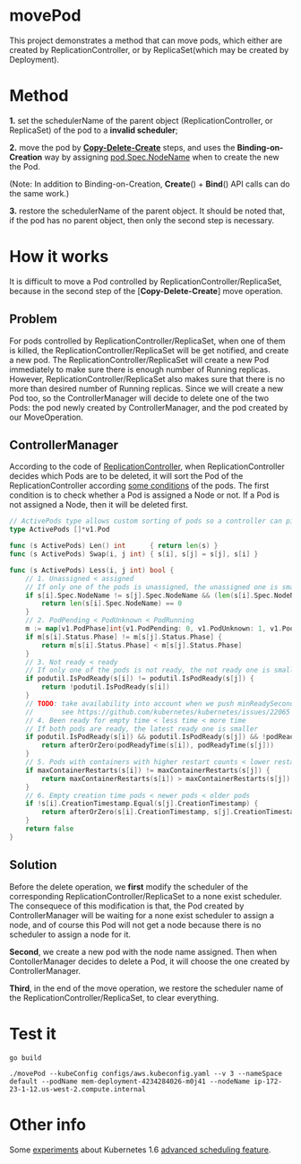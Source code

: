 # movePod #
This project demonstrates a method that can move pods, which either are created by ReplicationController, or by ReplicaSet(which may be created by Deployment).

# Method #
**1.** set the schedulerName of the parent object (ReplicationController, or ReplicaSet) of the pod to a **invalid scheduler**; 

**2.** move the pod by [**Copy-Delete-Create**](https://github.com/songbinliu/movePod/blob/master/util.go#L284) steps, and uses the **Binding-on-Creation** way by assigning [pod.Spec.NodeName](https://github.com/kubernetes/client-go/blob/master/pkg/api/v1/types.go#L2470) 
when to create the new the Pod. 

(Note: In addition to Binding-on-Creation, **Create**() + **Bind**() API calls can do the same work.)


**3.** restore the schedulerName of the parent object.
It should be noted that, if the pod has no parent object, then only the second step is necessary.

# How it works #

It is difficult to move a Pod controlled by ReplicationController/ReplicaSet, because in the second step of the [**Copy-Delete-Create**] move operation.

## Problem ##
For pods controlled by ReplicationController/ReplicaSet, when one of them is killed, the ReplicationController/ReplicaSet will 
be get notified, and create a new pod. The ReplicationController/ReplicaSet will create a new Pod immediately to make sure there is enough number of Running replicas. However, ReplicationController/ReplicaSet also makes sure that there is no more than desired number of Running replicas. Since we will create a new Pod too, so the ControllerManager will decide to delete one of the two Pods: the pod newly created by ControllerManager, and the pod created by our MoveOperation. 

## ControllerManager ##
According to the code of [ReplicationController](https://github.com/kubernetes/kubernetes/blob/release-1.7/pkg/controller/replication/replication_controller.go#L498), when ReplicationController decides which Pods are to be deleted, it will sort the Pod of the ReplicationController according [some conditions](https://github.com/kubernetes/kubernetes/blob/release-1.7/pkg/controller/controller_utils.go#L726) of the pods. The first condition is to check whether a Pod is assigned a Node or not. If a Pod is not assigned a Node, then it will be deleted first.
```go
// ActivePods type allows custom sorting of pods so a controller can pick the best ones to delete.
type ActivePods []*v1.Pod

func (s ActivePods) Len() int      { return len(s) }
func (s ActivePods) Swap(i, j int) { s[i], s[j] = s[j], s[i] }

func (s ActivePods) Less(i, j int) bool {
	// 1. Unassigned < assigned
	// If only one of the pods is unassigned, the unassigned one is smaller
	if s[i].Spec.NodeName != s[j].Spec.NodeName && (len(s[i].Spec.NodeName) == 0 || len(s[j].Spec.NodeName) == 0) {
		return len(s[i].Spec.NodeName) == 0
	}
	// 2. PodPending < PodUnknown < PodRunning
	m := map[v1.PodPhase]int{v1.PodPending: 0, v1.PodUnknown: 1, v1.PodRunning: 2}
	if m[s[i].Status.Phase] != m[s[j].Status.Phase] {
		return m[s[i].Status.Phase] < m[s[j].Status.Phase]
	}
	// 3. Not ready < ready
	// If only one of the pods is not ready, the not ready one is smaller
	if podutil.IsPodReady(s[i]) != podutil.IsPodReady(s[j]) {
		return !podutil.IsPodReady(s[i])
	}
	// TODO: take availability into account when we push minReadySeconds information from deployment into pods,
	//       see https://github.com/kubernetes/kubernetes/issues/22065
	// 4. Been ready for empty time < less time < more time
	// If both pods are ready, the latest ready one is smaller
	if podutil.IsPodReady(s[i]) && podutil.IsPodReady(s[j]) && !podReadyTime(s[i]).Equal(podReadyTime(s[j])) {
		return afterOrZero(podReadyTime(s[i]), podReadyTime(s[j]))
	}
	// 5. Pods with containers with higher restart counts < lower restart counts
	if maxContainerRestarts(s[i]) != maxContainerRestarts(s[j]) {
		return maxContainerRestarts(s[i]) > maxContainerRestarts(s[j])
	}
	// 6. Empty creation time pods < newer pods < older pods
	if !s[i].CreationTimestamp.Equal(s[j].CreationTimestamp) {
		return afterOrZero(s[i].CreationTimestamp, s[j].CreationTimestamp)
	}
	return false
}
```

## Solution ##
Before the delete operation, we **first** modify the scheduler of the corresponding ReplicationController/ReplicaSet to a none exist scheduler. The consequece of this modification is that, the Pod created by ControllerManager will be waiting for a none exist scheduler to assign a node, and of course this Pod will not get a node because there is no scheduler to assign a node for it.

**Second**, we create a new pod with the node name assigned. Then when ContollerManager decides to delete a Pod, it will choose the one created by ControllerManager.

**Third**, in the end of the move operation, we restore the scheduler name of the ReplicationController/ReplicaSet, to clear everything.


# Test it #

```console
go build

./movePod --kubeConfig configs/aws.kubeconfig.yaml --v 3 --nameSpace default --podName mem-deployment-4234284026-m0j41 --nodeName ip-172-23-1-12.us-west-2.compute.internal

```


# Other info #
Some [experiments](https://gist.github.com/songbinliu/6b28a15ac718a070ab66cff44f0cc056) about Kubernetes 1.6 [advanced scheduling feature](http://blog.kubernetes.io/2017/03/advanced-scheduling-in-kubernetes.html).
